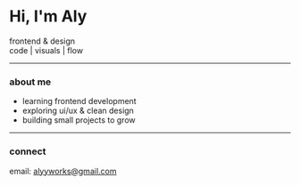 # Hi, I'm Aly  

frontend & design  
code | visuals | flow  

---

### about me
- learning frontend development  
- exploring ui/ux & clean design  
- building small projects to grow  

---

### connect
email: alyyworks@gmail.com  

